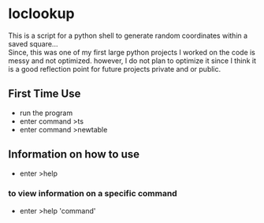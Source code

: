 # loclookup
This is a script for a python shell to generate random coordinates within a saved square...
<br>Since, this was one of my first large python projects I worked on the code is messy and not optimized. however, I do not plan to optimize it since I think it is a good reflection point for future projects private and or public.
## First Time Use
  - run the program
  - enter command >ts
  - enter command >newtable
## Information on how to use
  - enter >help
### to view information on a specific command
  - enter >help 'command'

